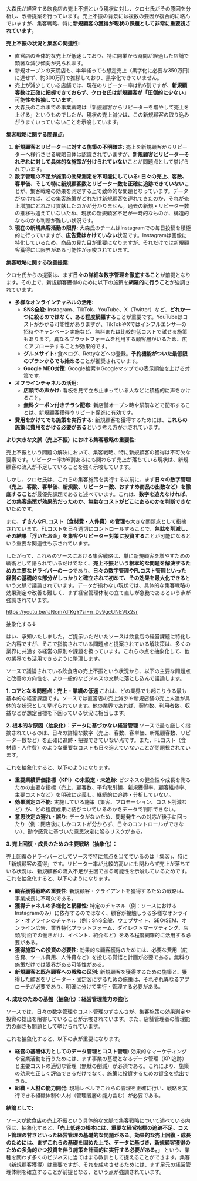 大森氏が経営する飲食店の売上不振という現状に対し、クロセ氏がその原因を分析し、改善提案を行っています。売上不振の背景には複数の要因が複合的に絡んでいますが、集客戦略、特に**新規顧客の獲得が現状の課題として非常に重要視されています**。

**売上不振の状況と集客の関連性:**

- 直営店の全体的な売上が低迷しており、特に開業から時間が経過した店舗で顕著な減少傾向が見られます。
- 新規オープンの天満店も、半年経っても想定売上（黒字化に必要な350万円）に達せず、約300万円で推移しており、黒字化できていません。
- 売上が減少している店舗では、現在のリピーター率は約6割ですが、**新規顧客数は正確に把握できておらず、クロセ氏は新規顧客が「圧倒的に少ない」可能性を指摘しています**。
- 大森氏のこれまでの事業戦略は「新規顧客からリピーターを増やして売上を上げる」というものでしたが、現状の売上減少は、この新規顧客の取り込みがうまくいっていないことを示唆しています。

**集客戦略に関する問題点:**

1. **新規顧客とリピーターに対する施策の不明確さ:** 売上を新規顧客からリピーターへ移行させる戦略自体は認識されていますが、**新規顧客とリピーターそれぞれに対して具体的な施策が分けられていない**ことが問題点として挙げられています。
2. **数字管理の不足が施策の効果測定を不可能にしている:** **日々の売上、客数、客単価、そして特に新規顧客数とリピーター数を正確に追跡できていない**ことが、集客戦略の効果を測定する上で致命的な問題となっています。データがなければ、どの集客施策がどれだけ新規顧客を連れてきたのか、それが売上増加にどれだけ貢献したのかが分かりません。過去の新規・リピーター数の推移も追えていないため、現状の新規顧客不足が一時的なものか、構造的なものかも判断が難しい状況です。
3. **現在の新規集客活動の限界:** 大森氏のチームはInstagramでの毎日投稿を積極的に行っていますが、**広告費はかけていない**状況です。Instagramは画像に特化しているため、商品の見た目が重要になりますが、それだけでは新規顧客獲得には限界がある可能性が示唆されています。

**集客戦略に関する改善提案:**

クロセ氏からの提案は、まず**日々の詳細な数字管理を徹底すること**が前提となります。その上で、新規顧客獲得のために以下の施策を**網羅的に行うこと**が強調されています。

- **多様なオンラインチャネルの活用:**
    - **SNS全般:** Instagram、TikTok、YouTube、X（Twitter）など、**どれか一つに絞るのではなく、ある程度網羅する**ことが重要です。YouTubeはコストがかかる可能性がありますが、TikTokやXではインフルエンサーの招待やキャンペーン実施など、無料または比較的低コストで試せる施策もあります。異なるプラットフォームを利用する顧客層がいるため、広くアプローチすることが効果的です。
    - **グルメサイト:** 食べログ、Rettyなどへの登録。**予約機能がついた最低限のプランからでも始める**ことが推奨されています。
    - **Google MEO対策:** Google検索やGoogleマップでの表示順位を上げる対策です。
- **オフラインチャネルの活用:**
    - **店頭での声かけ:** 看板を見て立ち止まっている人などに積極的に声をかけること。
    - **無料クーポン付きチラシ配布:** 新店舗オープン時や駅前などで配布することは、新規顧客獲得やリピート促進に有効です。
- **費用をかけてでも施策を実行する:** 新規顧客を獲得するためには、**これらの施策に費用をかける必要がある**という考え方が示されています。

**より大きな文脈（売上不振）における集客戦略の重要性:**

売上不振という問題の解決において、集客戦略、特に新規顧客の獲得は不可欠な要素です。リピーター率が6割あるにも関わらず売上が落ちている現状は、新規顧客の流入が不足していることを強く示唆しています。

しかし、クロセ氏は、これらの集客施策を実行する以前に、まず**日々の数字管理（売上、客数、客単価、新規数、リピーター数、おすすめ商品の出数など）を徹底すること**が最優先課題であると述べています。これは、**数字を追えなければ、どの集客施策が効果的だったのか、無駄なコストがどこにあるのかを判断できない**ためです。

また、**ずさんなFLコスト（食材費・人件費）の管理**も大きな問題点として指摘されています。FLコストを日々適切にコントロールすることで、**無駄を削減し、その結果「浮いたお金」を集客やリピーター対策に投資する**ことが可能になるという重要な関連性も示されています。

したがって、これらのソースにおける集客戦略は、単に新規顧客を増やすための戦術として語られているだけでなく、**売上不振という根本的な問題を解決するための主要なドライバーの一つ**であり、**日々の数字管理やFLコスト管理といった経営の基礎的な部分がしっかりと確立されて初めて、その効果を最大化できる**という文脈で議論されています。データが揃わない現状では、具体的な集客戦略の効果測定や改善も難しく、まず経営管理体制の立て直しが急務であるという点が強調されています。

https://youtu.be/iJNom7dfKgY?si=n_Dv9gcUNEVtx2sr


抽象化する↓

はい、承知いたしました。ご提示いただいたソースは飲食店の経営課題に特化した内容ですが、そこで指摘されている問題点と提案されている解決策は、多くの業界に共通する経営の原則や課題を扱っています。これらの点を抽象化して、他の業界でも活用できるように整理します。

ソースで議論されている飲食店の売上不振という状況から、以下の主要な問題点と改善の方向性を、より一般的なビジネスの文脈に落とし込んで議論します。

**1. コアとなる問題点：売上・業績の低迷** これは、どの業界でも起こりうる最も基本的な経営課題です。ソースでは直営店の売上減少や新規店舗の売上未達が具体的な状況として挙げられています。他の業界であれば、契約数、利用者数、収益などが想定目標を下回っている状況に相当します。

**2. 根本的な原因（抽象化）：データに基づかない経営管理** ソースで最も厳しく指摘されているのは、日々の詳細な数字（売上、客数、客単価、新規顧客数、リピーター数など）を正確に追跡・把握できていない点です。また、FLコスト（食材費・人件費）のような重要なコストも日々追えていないことが問題視されています。

これを抽象化すると、以下のようになります。

- **重要業績評価指標（KPI）の未設定・未追跡:** ビジネスの健全性や成長を測るための主要な指標（売上、顧客数、平均取引額、新規獲得率、顧客維持率、主要コストなど）を明確に定義し、継続的に追跡・分析していない。
- **効果測定の不能:** 実施している施策（集客、プロモーション、コスト削減など）が、どの程度成果に結びついているのかをデータで判断できない。
- **意思決定の遅れ・誤り:** データがないため、問題発生への対応が後手に回ったり（例：閉店後にしかコストが分からず、日々のコントロールができない）、勘や感覚に基づいた意思決定に陥るリスクがある。

**3. 売上回復・成長のための主要戦略（抽象化）：**

売上回復のドライバーとしてソースで特に焦点を当てているのは「集客」、特に「新規顧客の獲得」です。リピーター率が比較的高いにも関わらず売上が落ちている状況は、新規顧客の流入不足が主因である可能性を示唆しているためです。これを抽象化すると、以下のようになります。

- **顧客獲得戦略の重要性:** 新規顧客・クライアントを獲得するための戦略は、事業成長に不可欠である。
- **獲得チャネルの多様化と網羅性:** 特定のチャネル（例：ソースにおけるInstagramのみ）に依存するのではなく、顧客が接触しうる多様なオンライン・オフラインのチャネル（例：SNS全般、ウェブサイト、SEO/SEM、オンライン広告、業界特化プラットフォーム、ダイレクトマーケティング、店頭/対面での働きかけ、イベント、紹介など）をある程度網羅的に活用する必要がある。
- **獲得施策への投資の必要性:** 効果的な顧客獲得のためには、必要な費用（広告費、ツール費用、人件費など）を投じる覚悟と計画が必要である。無料の施策だけでは限界がある可能性がある。
- **新規顧客と既存顧客への戦略の区別:** 新規顧客を獲得するための施策と、獲得した顧客をリピーター・固定客にするための施策は、それぞれ異なるアプローチが必要であり、明確に分けて実行・管理する必要がある。

**4. 成功のための基盤（抽象化）：経営管理能力の強化**

ソースでは、日々の数字管理やコスト管理のずさんさが、集客施策の効果測定や投資の捻出を阻害していることが示唆されています。また、店舗管理者の管理能力の弱さも問題として挙げられています。

これを抽象化すると、以下の点が重要になります。

- **経営の基礎体力としてのデータ管理とコスト管理:** 効果的なマーケティングや営業活動を行うためには、まず事業の基礎となるデータ管理（KPI追跡）と主要コストの適切な管理（無駄の削減）が必須である。これにより、施策の効果を正しく評価できるだけでなく、施策に投資するための資金を捻出できる。
- **組織・人材の能力開発:** 現場レベルでこれらの管理を正確に行い、戦略を実行できる組織体制や人材（管理者層の能力含む）が必要である。

**結論として:**

ソースが飲食店の売上不振という具体的な文脈で集客戦略について述べている内容は、抽象化すると、**「売上低迷の根本には、重要な経営指標の追跡不足、コスト管理の甘さといった経営管理の基礎的な問題がある。効果的な売上回復・成長のためには、まずこれらの基礎を固めた上で、データに基づき、新規顧客獲得のための多角的かつ投資を伴う施策を計画的に実行する必要がある。」** という、業種を問わず多くのビジネスに当てはまる教訓として捉えることができます。集客（新規顧客獲得）は重要ですが、それを成功させるためには、まず足元の経営管理体制を確立することが前提となる、という点が強調されています。